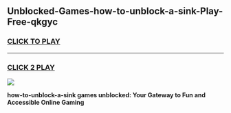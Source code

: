 
## Unblocked-Games-how-to-unblock-a-sink-Play-Free-qkgyc
<h3>
<a href="https://premium76.site?title=how-to-unblock-a-sink&ref=12A">CLICK TO PLAY</a></h3>
<hr>

<h3>
<a href="https://premium76.site?title=how-to-unblock-a-sink&ref=12A">CLICK 2 PLAY</a>
  
</h3>

<a href="https://premium76.site?title=how-to-unblock-a-sink&ref=12A"><img src="https://clearcache.store/games.png"></a>


**how-to-unblock-a-sink games unblocked: Your Gateway to Fun and Accessible Online Gaming**
